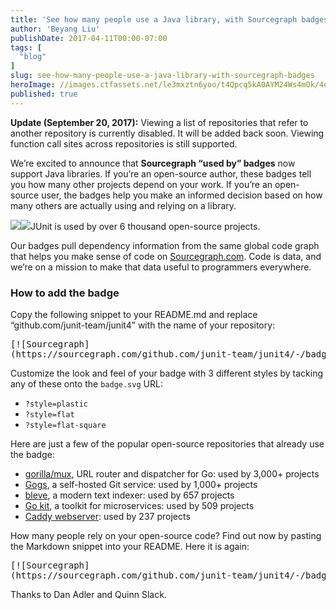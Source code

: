 ```yaml
---
title: 'See how many people use a Java library, with Sourcegraph badges'
author: 'Beyang Liu'
publishDate: 2017-04-11T00:00-07:00
tags: [
  "blog"
]
slug: see-how-many-people-use-a-java-library-with-sourcegraph-badges
heroImage: //images.ctfassets.net/le3mxztn6yoo/t4Qpcq5kA0AYM24Ws4mOk/4edf5502a936bbec90c262fa00355aed/sourcegraph-mark.png
published: true
---
```



**Update (September 20, 2017):** Viewing a list of repositories that refer to another repository is currently disabled. It will be added back soon. Viewing function call sites across repositories is still supported.

We’re excited to announce that **Sourcegraph “used by” badges** now support Java libraries. If you’re an open-source author, these badges tell you how many other projects depend on your work. If you’re an open-source user, the badges help you make an informed decision based on how many others are actually using and relying on a library.

![](https://cdn-images-1.medium.com/max/800/1*d3pUuXjGPHqmW_Sz69Y19A.png)[![](https://cdn-images-1.medium.com/max/800/1*1dziZxK--_T9DmzYdGIIIA.png)](https://sourcegraph.com/github.com/junit-team/junit@cebbf5e15725b4dc247ac0557f6fa63f475b15af/-/blob/src/main/java/org/junit/Test.java#L66:19-66:23)JUnit is used by over 6 thousand open-source projects.

Our badges pull dependency information from the same global code graph that helps you make sense of code on [Sourcegraph.com](https://sourcegraph.com). Code is data, and we’re on a mission to make that data useful to programmers everywhere.

### How to add the badge

Copy the following snippet to your README.md and replace “github.com/junit-team/junit4” with the name of your repository:

<pre name="9547" id="9547" class="graf graf--pre graf-after--p">[![Sourcegraph]
(https://sourcegraph.com/github.com/junit-team/junit4/-/badge.svg)](https://sourcegraph.com/github.com/junit-team/junit4?badge)</pre>

Customize the look and feel of your badge with 3 different styles by tacking any of these onto the `badge.svg` URL:

*   `?style=plastic`
*   `?style=flat`
*   `?style=flat-square`

Here are just a few of the popular open-source repositories that already use the badge:

*   [gorilla/mux](https://github.com/gorilla/mux#readme), URL router and dispatcher for Go: used by 3,000+ projects
*   [Gogs](https://github.com/gogits/gogs#readme), a self-hosted Git service: used by 1,000+ projects
*   [bleve](https://github.com/blevesearch/bleve#readme), a modern text indexer: used by 657 projects
*   [Go kit](https://github.com/go-kit/kit#readme), a toolkit for microservices: used by 509 projects
*   [Caddy webserver](https://github.com/mholt/caddy#readme): used by 237 projects

How many people rely on your open-source code? Find out now by pasting the Markdown snippet into your README. Here it is again:

<pre name="af89" id="af89" class="graf graf--pre graf-after--p graf--trailing">[![Sourcegraph]
(https://sourcegraph.com/github.com/junit-team/junit4/-/badge.svg)](https://sourcegraph.com/github.com/junit-team/junit4?badge)</pre>

<div class="thanks">
  Thanks to Dan Adler and Quinn Slack.
</div>
